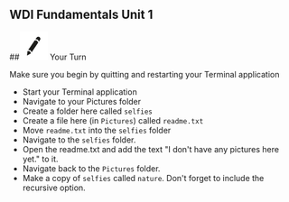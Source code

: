 **WDI Fundamentals Unit 1**
---
##![Your Turn](../assets/exercise.png) Your Turn

Make sure you begin by quitting and restarting your Terminal application

* Start your Terminal application
* Navigate to your Pictures folder
* Create a folder here called `selfies`
* Create a file here (in `Pictures`) called `readme.txt`
* Move `readme.txt` into the `selfies` folder
* Navigate to the `selfies` folder.
* Open the readme.txt and add the text "I don't have any pictures here yet." to
  it.
* Navigate back to the `Pictures` folder.
* Make a copy of `selfies` called `nature`. Don't forget to include the
  recursive option.
